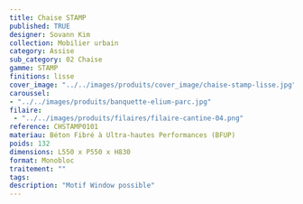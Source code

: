 ```yaml
---
title: Chaise STAMP 
published: TRUE
designer: Sovann Kim
collection: Mobilier urbain
category: Assise
sub_category: 02 Chaise
gamme: STAMP
finitions: lisse
cover_image: "../../images/produits/cover_image/chaise-stamp-lisse.jpg"
caroussel: 
- "../../images/produits/banquette-elium-parc.jpg"
filaire: 
 - "../../images/produits/filaires/filaire-cantine-04.png"
reference: CHSTAMP0101
materiau: Béton Fibré à Ultra-hautes Performances (BFUP)
poids: 132
dimensions: L550 x P550 x H830 
format: Monobloc
traitement: ""
tags: 
description: "Motif Window possible"
---
```

